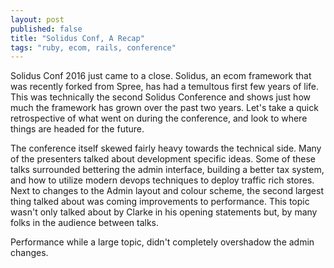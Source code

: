 ```yaml
---
layout: post
published: false
title: "Solidus Conf, A Recap"
tags: "ruby, ecom, rails, conference"
---
```


Solidus Conf 2016 just came to a close. 
Solidus, an ecom framework that was recently forked from Spree,
has had a temultous first few years of life. 
This was technically the second Solidus Conference and
shows just how much the framework has grown over the past two years. 
Let's take a quick retrospective of what went on during the conference, 
and look to where things are headed for the future.

The conference itself skewed fairly heavy towards the technical side. 
Many of the presenters talked about development specific ideas. 
Some of these talks surrounded bettering the admin interface, 
building a better tax system, 
and how to utilize modern devops techniques to deploy traffic rich stores. 
Next to changes to the Admin layout and colour scheme, 
the second largest thing talked about was coming improvements to performance. 
This topic wasn't only talked about by Clarke in his opening statements but,
by many folks in the audience between talks.

Performance while a large topic, didn't completely overshadow the admin changes. 

